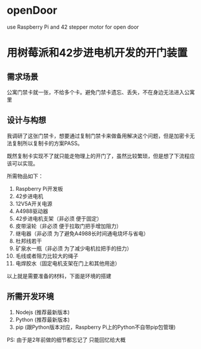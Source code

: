 # openDoor
use Raspberry Pi and 42 stepper motor for open door

# 用树莓派和42步进电机开发的开门装置

## 需求场景

公寓门禁卡就一张，不给多个卡。避免门禁卡遗忘、丢失，不在身边无法进入公寓里

## 设计与构想

我调研了这张门禁卡，想要通过复制门禁卡来做备用解决这个问题，但是加密卡无法复制所以复制卡的方案PASS。

既然复制卡实现不了就只能走物理上的开门了，虽然比较繁琐，但是想了下流程应该可以实现。

所需物品如下：

1. Raspberry Pi开发板
2. 42步进电机
3. 12V5A开关电源
4. A4988驱动器
5. 42步进电机支架（非必须 便于固定）
6. 皮带滚轮（非必须 便于拉取门把手增加阻力）
7. 继电器（非必须 为了避免A4988长时间通电烧坏与省电）
8. 杜邦线若干
9. 矿泉水一瓶（非必须 为了减少电机拉把手的扭力）
10. 毛线或者阻力比较大的绳子
11. 电焊胶水（固定电机支架在门上和其他用途）

以上就是需要准备的材料，下面是环境的搭建

## 所需开发环境

1. Nodejs (推荐最新版本)
2. Python (推荐最新版本)
3. pip (跟Python版本对应，Raspberry Pi上的Python不自带pip包管理)

PS: 由于是2年前做的细节都忘记了 只能回忆给大概
